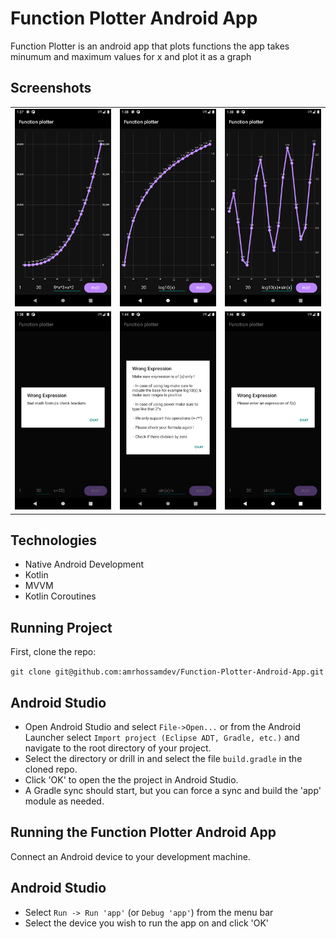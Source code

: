 Function Plotter Android App
=============================
Function Plotter is an android app that plots functions the app takes minumum and maximum values for x and plot it as a graph

## Screenshots
| | | |
|:-------------------------:|:-------------------------:|:-------------------------:|
|<img width="600" alt="Function Plotter" src="https://github.com/amrhossamdev/Function-Plotter-Android-App/blob/master/screenshots/Screenshot_1652139446.png"> | <img width="600" alt="Function Plotter" src="https://github.com/amrhossamdev/Function-Plotter-Android-App/blob/master/screenshots/Screenshot_1652139493.png">|<img width="600" alt="Function Plotter" src="https://github.com/amrhossamdev/Function-Plotter-Android-App/blob/master/screenshots/Screenshot_1652139516.png">|
|<img width="600" alt="Function Plotter" src="https://github.com/amrhossamdev/Function-Plotter-Android-App/blob/master/screenshots/Screenshot_1652139533.png"> | <img width="600" alt="Function Plotter" src="https://github.com/amrhossamdev/Function-Plotter-Android-App/blob/master/screenshots/Screenshot_1652139845.png"> | <img width="600" alt="Function Plotter" src="https://github.com/amrhossamdev/Function-Plotter-Android-App/blob/master/screenshots/Screenshot_1652140017.png">

## Technologies
- Native Android Development
- Kotlin
- MVVM
- Kotlin Coroutines 

## Running Project
First, clone the repo:

`git clone git@github.com:amrhossamdev/Function-Plotter-Android-App.git`

## Android Studio

* Open Android Studio and select `File->Open...` or from the Android Launcher select `Import project (Eclipse ADT, Gradle, etc.)` and navigate to the root directory of your project.
* Select the directory or drill in and select the file `build.gradle` in the cloned repo.
* Click 'OK' to open the the project in Android Studio.
* A Gradle sync should start, but you can force a sync and build the 'app' module as needed.

## Running the Function Plotter Android App

Connect an Android device to your development machine.

## Android Studio

* Select `Run -> Run 'app'` (or `Debug 'app'`) from the menu bar
* Select the device you wish to run the app on and click 'OK'

